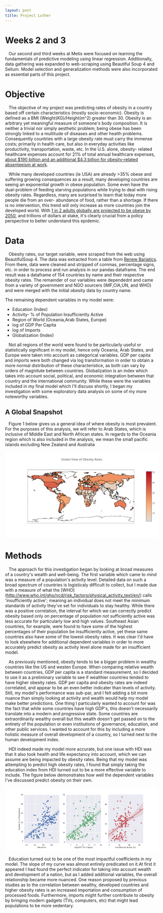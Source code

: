```yaml
---
layout: post
title: Project Luther 
---
```

# Weeks 2 and 3 
&nbsp;&nbsp;&nbsp;Our second and third weeks at Metis were focused on learning the fundamentals of predictive modeling using linear regression. Additionally, data gathering was expanded to web-scraping using Beautiful Soup 4 and Selium. Model selection and generalization methods were also incorporated as essential parts of this project.


# Objective

&nbsp;&nbsp;&nbsp;The objective of my project was predicting rates of obesity in a country based off certain characteristics (mostly socio-economic). Obesity is defined as a BMI (Weight(KG)/Height(m^2) greater than 30. Obesity is an arbitrary yet meaningful measure of someone's body composition. It is neither a trivial nor simply aesthetic problem; being obese has been strongly linked to a multitude of diseases and other health problems. Consequently countries with a large obesity rate must carry the immense costs; primarily in health care, but also in everyday activities like productivity, transportation, waste, etc. In the U.S. alone, obesity- related healthcare expenses account for 21% of total annual healthcare expenses, [about $190 billion and an additional $4.3 billion for obesity-related absenteeism at work](http://www.healthycommunitieshealthyfuture.org/learn-the-facts/economic-costs-of-obesity/).  

&nbsp;&nbsp;&nbsp;While many developed countries (ie USA) are already >35% obese and suffering growing consequences as a result, many developing countries are seeing an exponential growth in obese population. Some even have the dual-problem of feeding starving populations while trying to deal with rising obesity rates. Regardless, many are surprised to learn that today more people die from an over- abundance of food, rather than a shortage. If there is no intervention, this trend will only increase as more countries join the developed world. With [1 in 2 adults globally are projected to be obese by 2050](http://www.telegraph.co.uk/news/uknews/1566436/Half-of-adults-will-be-obese-by-2050.html), and trillions of dollars at stake, it's clearly crucial from a policy perspective to better understand this epidemic.


# Data

&nbsp;&nbsp;&nbsp;Obesity rates, our target variable, were scraped from the web using BeautifulSoup 4. The data was extracted from a table from [Renew Bariatics](https://renewbariatrics.com/obesity-rank-by-countries/).
From there, data were cleaned and stripped of commas, percentage signs, etc. in order to process and run analysis in our pandas dataframe. The end result was a dataframe of 154 countries by name and their respective obesity rates. The remainder of our variables were dependednt and came from a variety of government and NGO sourcers (IMF,CIA,UN, and WHO) and were merged with the initial obesity data by country name.

The remaining dependent variables in my model were:
  * Education (Index)
  * Activity- % of Population Insufficiently Active
  * Region of World (Oceania,Arab States, Europe)
  * log of GDP Per Capita
  * log of Imports
  * Globalization (Index)

&nbsp;&nbsp;&nbsp;Not all regions of the world were found to be particularly useful or statistically significant in my model, hence only Oceania, Arab States, and Europe were taken into account as categorical variables. GDP per capita and imports were both changed via log transformation in order to obtain a more normal distribution of these characteristice, as both can vary by orders of magnitute between countries. Globalization is an index which takes into account social, political, and economic integration between that country and the international community. While these were the variables included in my final model which I'll discuss shortly, I began my investigation with some exploratory data analysis on some of my more noteworthy variables.

## A Global Snapshot

&nbsp;&nbsp;&nbsp;Figure 1 below gives us a general idea of where obesity is most prevalent. For the purposes of this analysis, we will refer to Arab States, which is inclusive of Middle East and North African states. In regards to the Oceania region which is also included in the analysis, we mean the small pacific islands excluding New Zealand and Australia 

![Fig 1](/images/Global_Map.png)

# Methods 

&nbsp;&nbsp;&nbsp;The approach for this investigation began by looking at broad measures of a country's wealth and well-being. The first variable which came to mind was a measure of a population's activity level. Detailed data on such a broad spectrum of countries is logisticaly difficult to collect, but I made due with a measure of what the [WHO] (http://www.who.int/gho/ncd/risk_factors/physical_activity_text/en/) calls 'insufficiently active'; meaning an individual does not meet the minimum standards of activity they've set for individuals to stay healthy. While there was a positive correlation, the interval for which we can correctly predict obesity based only on percentage of population not sufficiently active was less accurate for particularly low and high values. Southeast Asian countries, for example, were found to have some of the highest percentages of their population be insufficiently active, yet these same countries also have some of the lowest obesity rates. It was clear I'd have to look elsewhere  for additional dependent variables in order to more accurately predict obesity as activity level alone made for an insufficient model.

&nbsp;&nbsp;&nbsp;As previously mentioned, obesity tends to be a bigger problem in wealthy countries like the US and westen Europe. When comparing relative wealth between countries, GDP per capita is a standard measurement, so I decided to use it as a preliminary variable to see if wealthier countries tended to have higher obesity rates. GDP per capita and obesity rates are indeed correlated, and appear to be an even better indicater than levels of activity. Still, my model's performance was sub-par, and I felt adding a bit more nuance than simply looking at activity and wealth would help my model make better predictions. One thing I particularly wanted to account for was the fact that while some countries have high GDP's, this doesn't necessarily translate into a modern and progressive state. Some countries are extraordinarily wealthy overall but this wealth doesn't get passed on to the entirety of the population or even institutions of governance, education, and other public services. I wanted to account for this by including a more holistic measure of overall development of a country, so I turned next to the human development index. 

&nbsp;&nbsp;&nbsp;HDI indeed made my model more accurate, but one issue with HDI was that it also took health and life expectancy into account, which we can assume are being impacted by obesity rates.  Being that my model was attempting to predict high obesity rates, I found that simply taking the education index from HDI turned out to be a more effective variable to include. The figure below demonstrates how well the dependent variables I've discussed predict obesity on their own.

![figure 2](/images/Subplots.png)

&nbsp;&nbsp;&nbsp;Education turned out to be one of the most impactful coefficients in my model. The slope of my curve was almost entirely predicated on it.At first it appeared I had found the perfect indicator for taking into account wealth and development of a nation, but as I added additional variables, the overall relationship became more nuanced. One reason proposed by previous studies as to the correlation between wealthy, developed countries and higher obesity rates is an increased importation and consumption of processed foods. Furthermore, imports might further contribute to obesity by bringing modern gadgets (TVs, computers, etc) that might lead populations to be more sedentary. 

